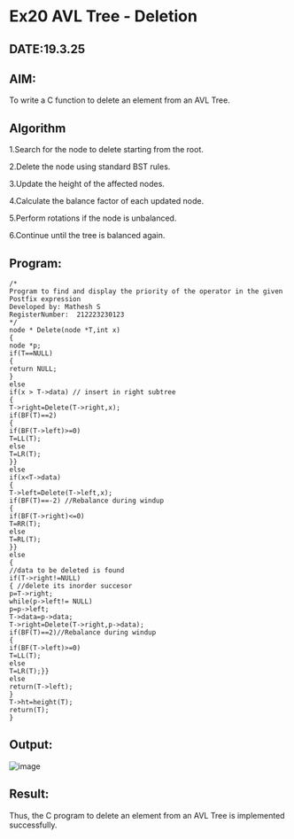 # Ex20 AVL Tree - Deletion
## DATE:19.3.25
## AIM:
To write a C function to delete an element from an AVL Tree.
## Algorithm
1.Search for the node to delete starting from the root.

2.Delete the node using standard BST rules.

3.Update the height of the affected nodes.

4.Calculate the balance factor of each updated node.

5.Perform rotations if the node is unbalanced.

6.Continue until the tree is balanced again. 

## Program:
```
/*
Program to find and display the priority of the operator in the given Postfix expression
Developed by: Mathesh S
RegisterNumber:  212223230123
*/
node * Delete(node *T,int x) 
{ 
node *p; 
if(T==NULL) 
{ 
return NULL; 
} 
else 
if(x > T->data) // insert in right subtree 
{ 
T->right=Delete(T->right,x); 
if(BF(T)==2) 
{ 
if(BF(T->left)>=0) 
T=LL(T); 
else 
T=LR(T); 
}} 
else 
if(x<T->data) 
{ 
T->left=Delete(T->left,x); 
if(BF(T)==-2) //Rebalance during windup 
{ 
if(BF(T->right)<=0) 
T=RR(T); 
else 
T=RL(T); 
}} 
else
{ 
//data to be deleted is found 
if(T->right!=NULL) 
{ //delete its inorder succesor 
p=T->right; 
while(p->left!= NULL) 
p=p->left; 
T->data=p->data; 
T->right=Delete(T->right,p->data); 
if(BF(T)==2)//Rebalance during windup 
{ 
if(BF(T->left)>=0) 
T=LL(T); 
else 
T=LR(T);}} 
else 
return(T->left); 
} 
T->ht=height(T); 
return(T); 
} 

```

## Output:

![image](https://github.com/user-attachments/assets/4ff220ac-1104-429f-971c-38b7ce5d3769)


## Result:
Thus, the C program to delete an element from an AVL Tree is implemented successfully.
